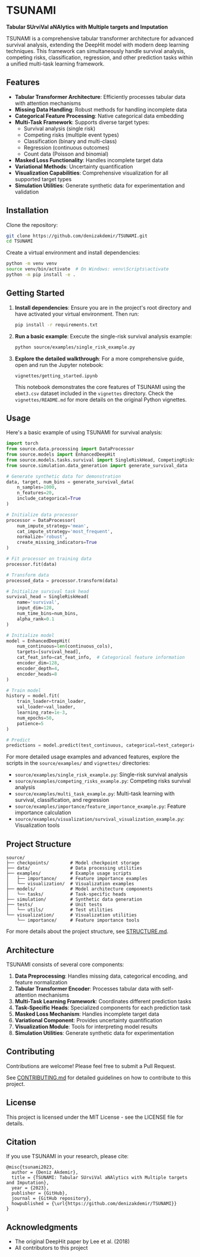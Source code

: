 # TSUNAMI

**Tabular SUrviVal aNAlytics with Multiple targets and Imputation**

TSUNAMI is a comprehensive tabular transformer architecture for advanced survival analysis, extending the DeepHit model with modern deep learning techniques. This framework can simultaneously handle survival analysis, competing risks, classification, regression, and other prediction tasks within a unified multi-task learning framework.

## Features

- **Tabular Transformer Architecture**: Efficiently processes tabular data with attention mechanisms
- **Missing Data Handling**: Robust methods for handling incomplete data
- **Categorical Feature Processing**: Native categorical data embedding
- **Multi-Task Framework**: Supports diverse target types:
  - Survival analysis (single risk)
  - Competing risks (multiple event types)
  - Classification (binary and multi-class)
  - Regression (continuous outcomes)
  - Count data (Poisson and binomial)
- **Masked Loss Functionality**: Handles incomplete target data
- **Variational Methods**: Uncertainty quantification
- **Visualization Capabilities**: Comprehensive visualization for all supported target types
- **Simulation Utilities**: Generate synthetic data for experimentation and validation

## Installation

Clone the repository:

```bash
git clone https://github.com/denizakdemir/TSUNAMI.git
cd TSUNAMI
```

Create a virtual environment and install dependencies:

```bash
python -m venv venv
source venv/bin/activate  # On Windows: venv\Scripts\activate
python -m pip install -e .
```

## Getting Started

1.  **Install dependencies**: Ensure you are in the project's root directory and have activated your virtual environment. Then run:
    ```bash
    pip install -r requirements.txt
    ```
2.  **Run a basic example**: Execute the single-risk survival analysis example:
    ```bash
    python source/examples/single_risk_example.py
    ```
3.  **Explore the detailed walkthrough**: For a more comprehensive guide, open and run the Jupyter notebook:
    ```
    vignettes/getting_started.ipynb
    ```
    This notebook demonstrates the core features of TSUNAMI using the `ebmt3.csv` dataset included in the `vignettes` directory. Check the `vignettes/README.md` for more details on the original Python vignettes.

## Usage

Here's a basic example of using TSUNAMI for survival analysis:

```python
import torch
from source.data.processing import DataProcessor
from source.models import EnhancedDeepHit
from source.models.tasks.survival import SingleRiskHead, CompetingRisksHead
from source.simulation.data_generation import generate_survival_data

# Generate synthetic data for demonstration
data, target, num_bins = generate_survival_data(
    n_samples=1000, 
    n_features=20, 
    include_categorical=True
)

# Initialize data processor
processor = DataProcessor(
    num_impute_strategy='mean',
    cat_impute_strategy='most_frequent',
    normalize='robust',
    create_missing_indicators=True
)

# Fit processor on training data
processor.fit(data)

# Transform data
processed_data = processor.transform(data)

# Initialize survival task head
survival_head = SingleRiskHead(
    name='survival',
    input_dim=128,
    num_time_bins=num_bins,
    alpha_rank=0.1
)

# Initialize model
model = EnhancedDeepHit(
    num_continuous=len(continuous_cols),
    targets=[survival_head],
    cat_feat_info=cat_feat_info,  # Categorical feature information
    encoder_dim=128,
    encoder_depth=4,
    encoder_heads=8
)

# Train model
history = model.fit(
    train_loader=train_loader,
    val_loader=val_loader,
    learning_rate=1e-3,
    num_epochs=50,
    patience=5
)

# Predict
predictions = model.predict(test_continuous, categorical=test_categorical)
```

For more detailed usage examples and advanced features, explore the scripts in the `source/examples/` and `vignettes/` directories:
- `source/examples/single_risk_example.py`: Single-risk survival analysis
- `source/examples/competing_risks_example.py`: Competing risks survival analysis
- `source/examples/multi_task_example.py`: Multi-task learning with survival, classification, and regression
- `source/examples/importance/feature_importance_example.py`: Feature importance calculation
- `source/examples/visualization/survival_visualization_example.py`: Visualization tools

## Project Structure

```
source/
├── checkpoints/        # Model checkpoint storage
├── data/               # Data processing utilities
├── examples/           # Example usage scripts
│   ├── importance/     # Feature importance examples
│   └── visualization/  # Visualization examples
├── models/             # Model architecture components
│   └── tasks/          # Task-specific heads
├── simulation/         # Synthetic data generation
├── tests/              # Unit tests
│   └── utils/          # Test utilities
└── visualization/      # Visualization utilities
    └── importance/     # Feature importance tools
```

For more details about the project structure, see [STRUCTURE.md](STRUCTURE.md).

## Architecture

TSUNAMI consists of several core components:

1. **Data Preprocessing**: Handles missing data, categorical encoding, and feature normalization
2. **Tabular Transformer Encoder**: Processes tabular data with self-attention mechanisms
3. **Multi-Task Learning Framework**: Coordinates different prediction tasks
4. **Task-Specific Heads**: Specialized components for each prediction task
5. **Masked Loss Mechanism**: Handles incomplete target data
6. **Variational Component**: Provides uncertainty quantification
7. **Visualization Module**: Tools for interpreting model results
8. **Simulation Utilities**: Generate synthetic data for experimentation

## Contributing

Contributions are welcome! Please feel free to submit a Pull Request. 

See [CONTRIBUTING.md](CONTRIBUTING.md) for detailed guidelines on how to contribute to this project.

## License

This project is licensed under the MIT License - see the LICENSE file for details.

## Citation

If you use TSUNAMI in your research, please cite:

```
@misc{tsunami2023,
  author = {Deniz Akdemir},
  title = {TSUNAMI: Tabular SUrviVal aNAlytics with Multiple targets and Imputation},
  year = {2023},
  publisher = {GitHub},
  journal = {GitHub repository},
  howpublished = {\url{https://github.com/denizakdemir/TSUNAMI}}
}
```

## Acknowledgments

- The original DeepHit paper by Lee et al. (2018)
- All contributors to this project
